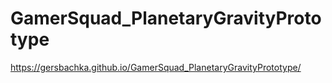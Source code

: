 # GamerSquad_PlanetaryGravityPrototype
 
https://gersbachka.github.io/GamerSquad_PlanetaryGravityPrototype/
